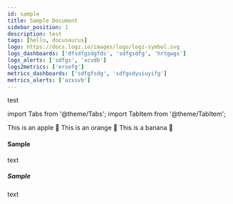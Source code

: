 ```yaml
---
id: sample
title: Sample Document
sidebar_position: 1
description: test
tags: [hello, docusaurus]
logo: https://docs.logz.io/images/logo/logz-symbol.svg
logs_dashboards: ['dfsdfgsdgfds', 'sdfgsdfg', 'hrtgwgs']
logs_alerts: ['sdfgs', 'xcvdb']
logs2metrics: ['ersefg']
metrics_dashboards: ['sdfgfsdg', 'sdfgsdyuiuyifg']
metrics_alerts: ['azxsvb']
---
```


test



import Tabs from '@theme/Tabs';
import TabItem from '@theme/TabItem';

<Tabs>
  <TabItem value="apple" label="Apple" default>
    This is an apple 🍎
  </TabItem>
  <TabItem value="orange" label="Orange">
    This is an orange 🍊
  </TabItem>
  <TabItem value="banana" label="Banana">
    This is a banana 🍌
  </TabItem>
</Tabs>










#### Sample

text

##### Sample

text

